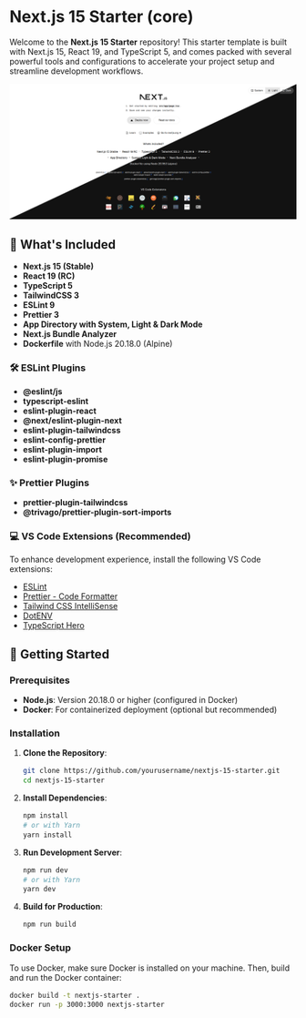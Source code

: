 # Next.js 15 Starter (core)

Welcome to the **Next.js 15 Starter** repository! This starter template is built with Next.js 15, React 19, and TypeScript 5, and comes packed with several powerful tools and configurations to accelerate your project setup and streamline development workflows.

![Next.js 15 Starter](public/images/screenshot.png)

## 🚀 What's Included

- **Next.js 15 (Stable)**
- **React 19 (RC)**
- **TypeScript 5**
- **TailwindCSS 3**
- **ESLint 9**
- **Prettier 3**
- **App Directory with System, Light & Dark Mode**
- **Next.js Bundle Analyzer**
- **Dockerfile** with Node.js 20.18.0 (Alpine)

### 🛠️ ESLint Plugins

- **@eslint/js**
- **typescript-eslint**
- **eslint-plugin-react**
- **@next/eslint-plugin-next**
- **eslint-plugin-tailwindcss**
- **eslint-config-prettier**
- **eslint-plugin-import**
- **eslint-plugin-promise**

### ✨ Prettier Plugins

- **prettier-plugin-tailwindcss**
- **@trivago/prettier-plugin-sort-imports**

### 💻 VS Code Extensions (Recommended)

To enhance development experience, install the following VS Code extensions:

- [ESLint](https://marketplace.visualstudio.com/items?itemName=dbaeumer.vscode-eslint)
- [Prettier - Code Formatter](https://marketplace.visualstudio.com/items?itemName=esbenp.prettier-vscode)
- [Tailwind CSS IntelliSense](https://marketplace.visualstudio.com/items?itemName=bradlc.vscode-tailwindcss)
- [DotENV](https://marketplace.visualstudio.com/items?itemName=mikestead.dotenv)
- [TypeScript Hero](https://marketplace.visualstudio.com/items?itemName=rbbit.typescript-hero)

## 🏁 Getting Started

### Prerequisites

- **Node.js**: Version 20.18.0 or higher (configured in Docker)
- **Docker**: For containerized deployment (optional but recommended)

### Installation

1. **Clone the Repository**:
    ```bash
    git clone https://github.com/yourusername/nextjs-15-starter.git
    cd nextjs-15-starter
    ```

2. **Install Dependencies**:
    ```bash
    npm install
    # or with Yarn
    yarn install
    ```

3. **Run Development Server**:
    ```bash
    npm run dev
    # or with Yarn
    yarn dev
    ```

4. **Build for Production**:
    ```bash
    npm run build
    ```

### Docker Setup

To use Docker, make sure Docker is installed on your machine. Then, build and run the Docker container:

```bash
docker build -t nextjs-starter .
docker run -p 3000:3000 nextjs-starter

